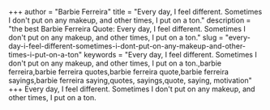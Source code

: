 +++
author = "Barbie Ferreira"
title = "Every day, I feel different. Sometimes I don't put on any makeup, and other times, I put on a ton."
description = "the best Barbie Ferreira Quote: Every day, I feel different. Sometimes I don't put on any makeup, and other times, I put on a ton."
slug = "every-day-i-feel-different-sometimes-i-dont-put-on-any-makeup-and-other-times-i-put-on-a-ton"
keywords = "Every day, I feel different. Sometimes I don't put on any makeup, and other times, I put on a ton.,barbie ferreira,barbie ferreira quotes,barbie ferreira quote,barbie ferreira sayings,barbie ferreira saying,quotes, sayings,quote, saying, motivation"
+++
Every day, I feel different. Sometimes I don't put on any makeup, and other times, I put on a ton.
